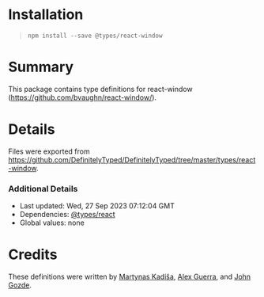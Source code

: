 # Installation
> `npm install --save @types/react-window`

# Summary
This package contains type definitions for react-window (https://github.com/bvaughn/react-window/).

# Details
Files were exported from https://github.com/DefinitelyTyped/DefinitelyTyped/tree/master/types/react-window.

### Additional Details
 * Last updated: Wed, 27 Sep 2023 07:12:04 GMT
 * Dependencies: [@types/react](https://npmjs.com/package/@types/react)
 * Global values: none

# Credits
These definitions were written by [Martynas Kadiša](https://github.com/martynaskadisa), [Alex Guerra](https://github.com/heyimalex), and [John Gozde](https://github.com/jgoz).
